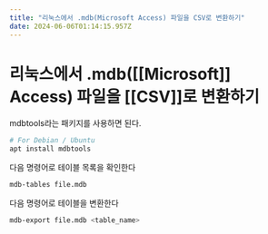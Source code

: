 ```yaml
---
title: "리눅스에서 .mdb(Microsoft Access) 파일을 CSV로 변환하기"
date: 2024-06-06T01:14:15.957Z
---
```


# 리눅스에서 .mdb([[Microsoft]] Access) 파일을 [[CSV]]로 변환하기

mdbtools라는 패키지를 사용하면 된다.

```sh
# For Debian / Ubuntu
apt install mdbtools
```

다음 명령어로 테이블 목록을 확인한다

```sh
mdb-tables file.mdb
```

다음 명령어로 테이블을 변환한다

```sh
mdb-export file.mdb <table_name>
```
